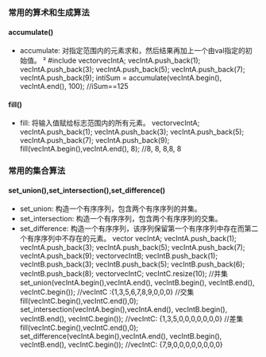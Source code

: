 ### 常用的算术和生成算法
#### accumulate() 
- accumulate:  对指定范围内的元素求和，然后结果再加上一个由val指定的初始值。
  ² #include<numeric>
  vector<int>vecIntA;
  vecIntA.push_back(1);
  vecIntA.push_back(3);
  vecIntA.push_back(5);
  vecIntA.push_back(7);
  vecIntA.push_back(9);
  intiSum = accumulate(vecIntA.begin(), vecIntA.end(), 100);          //iSum==125
#### fill() 
- fill:   将输入值赋给标志范围内的所有元素。
  vector<int>vecIntA;
  vecIntA.push_back(1);
  vecIntA.push_back(3);
  vecIntA.push_back(5);
  vecIntA.push_back(7);
  vecIntA.push_back(9);
  fill(vecIntA.begin(),vecIntA.end(), 8);              //8, 8, 8,8, 8
### 常用的集合算法
#### set_union(),set_intersection(),set_difference()
- set_union:  构造一个有序序列，包含两个有序序列的并集。
- set_intersection:  构造一个有序序列，包含两个有序序列的交集。
- set_difference:  构造一个有序序列，该序列保留第一个有序序列中存在而第二个有序序列中不存在的元素。
  vector<int> vecIntA;
  vecIntA.push_back(1);
  vecIntA.push_back(3);
  vecIntA.push_back(5);
  vecIntA.push_back(7);
  vecIntA.push_back(9);
  vector<int>vecIntB;
  vecIntB.push_back(1);
  vecIntB.push_back(3);
  vecIntB.push_back(5);
  vecIntB.push_back(6);
  vecIntB.push_back(8);
  vector<int>vecIntC;
  vecIntC.resize(10);
  //并集
  set_union(vecIntA.begin(),vecIntA.end(), vecIntB.begin(), vecIntB.end(), vecIntC.begin());                   //vecIntC :{1,3,5,6,7,8,9,0,0,0}
  //交集
  fill(vecIntC.begin(),vecIntC.end(),0);
  set_intersection(vecIntA.begin(),vecIntA.end(), vecIntB.begin(), vecIntB.end(), vecIntC.begin());                //vecIntC: {1,3,5,0,0,0,0,0,0,0}
  //差集
  fill(vecIntC.begin(),vecIntC.end(),0);
  set_difference(vecIntA.begin(),vecIntA.end(), vecIntB.begin(), vecIntB.end(), vecIntC.begin());                    //vecIntC: {7,9,0,0,0,0,0,0,0,0}